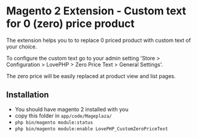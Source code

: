 # Magento 2 Extension - Custom text for 0 (zero) price product

The extension helps you to to replace 0 priced product with custom text of your choice. 

To configure the custom text go to your admin setting 
'Store > Configuration > LovePHP > Zero Price Text > General Settings'.

The zero price will be easily replaced at product view and list pages. 


## Installation

- You should have magento 2 installed with you
-  copy this folder in `app/code/Mageplaza/`
- `php bin/magento module:status`
- `php bin/magento module:enable LovePHP_CustomZeroPriceText`
